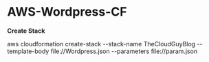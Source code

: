 # AWS-Wordpress-CF
<b>Create Stack</b>

aws cloudformation create-stack --stack-name TheCloudGuyBlog --template-body file://Wordpress.json --parameters file://param.json
